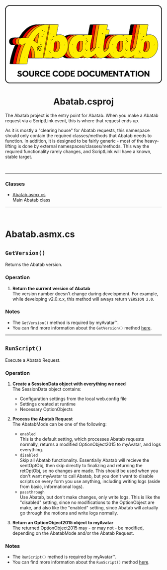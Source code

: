 <br>
<div align="center">

  <!-- PROJECT LOGO
      - Project logo should be located at "./.github/Logos/ProjectLogo.png".
      - Short description of the project.
  -->

  ![SourceCodeDocumentationLogo][SourceCodeDocumentationLogo]

  <h1>
    Abatab.csproj
  </h1>
</div>

The Abatab project is the entry point for Abatab. When you make a Abatab request via a ScriptLink event, this is where that request ends up.

As it is mostly a "clearing house" for Abatab requests, this namespace should only contain the required classes/methods that Abatab needs to function. In addition, it is designed to be fairly generic - most of the heavy-lifting is done by external namespaces/classes/methods. This way the required functionality rarely changes, and ScriptLink will have a known, stable target.

<br>

***

### Classes
* [Abatab.asmx.cs](#abatabasmxcs)  
Main Abatab class

***

<br>

# Abatab.asmx.cs

## `GetVersion()`

Returns the Abatab version.

### Operation

1. **Return the current version of Abatab**  
The version number doesn't change during development. For example, while developing v2.0.x.x, this method will aways return `VERSION 2.0`.

### Notes

* The `GetVersion()` method is required by myAvatar™.
* You can find more information about the `GetVersion()` method [here](https://github.com/myAvatar-Development-Community/document-creating-a-custom-web-service#the-getversion-method).

***

## `RunScript()`

Execute a Abatab Request.

### Operation

1. **Create a SessionData object with everything we need**  
The SessionData object contains:
    * Configuration settings from the local web.config file
    * Settings created at runtime
    * Necessary OptionObjects

2. **Process the Abatab Request**  
The AbatabMode can be one of the following:
    * `enabled`  
    This is the default setting, which processes Abatab requests normally, returns a modified OptionObject2015 to myAvatar, and logs everything.
    * `disabled`  
    Skip all Abatab functionality. Essentially Abatab will recieve the sentOptObj, then skip directly to finalizing and returning the retOptObj, so no changes are made. This should be used when you don't want myAvatar to call Abatab, but you don't want to disable scripts on every form you use  anything, including writing logs (aside from basic, informational logs).
    * `passthrough`  
    Use Abatab, but don't make changes, only write logs. This is like the "disabled" setting, since no modifications to the OptionObject are make, and also like the "enabled" setting, since Abatab will actually go through the motions and write logs normally.


3. **Return an OptionObject2015 object to myAvatar**  
The returned OptionObject2015 may - or may not - be modified, depending on the AbatabMode and/or the Abatab Request.

### Notes

* The `RunScript()` method is required by myAvatar™.
* You can find more information about the `RunScript()` method [here](https://github.com/myAvatar-Development-Community/document-creating-a-custom-web-service#the-runscript-method).

<!-- REFERENCE LINKS -->

[SourceCodeDocumentationLogo]: ./Images/SourceCodeDocumentationLogo.png